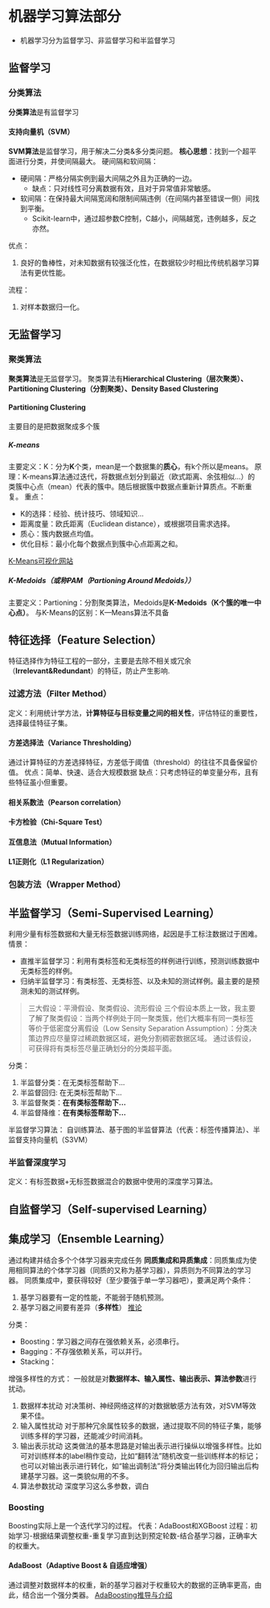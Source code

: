 # 机器学习算法部分

- 机器学习分为监督学习、非监督学习和半监督学习

## 监督学习


### 分类算法
**分类算法**是有监督学习

#### 支持向量机（SVM）
**SVM算法**是监督学习，用于解决二分类&多分类问题。
**核心思想**：找到一个超平面进行分类，并使间隔最大。
硬间隔和软间隔：
- 硬间隔：严格分隔实例到最大间隔之外且为正确的一边。
  - 缺点：只对线性可分离数据有效，且对于异常值非常敏感。
- 软间隔：在保持最大间隔宽阔和限制间隔违例（在间隔内甚至错误一侧）间找到平衡。
  - Scikit-learn中，通过超参数C控制，C越小，间隔越宽，违例越多，反之亦然。

优点：
1. 良好的鲁棒性，对未知数据有较强泛化性，在数据较少时相比传统机器学习算法有更优性能。

流程：
1. 对样本数据归一化。

## 无监督学习

### 聚类算法
**聚类算法**是无监督学习。
聚类算法有**Hierarchical Clustering（层次聚类）、Partitioning Clustering（分割聚类）、Density Based Clustering**

#### Partitioning Clustering
主要目的是把数据聚成多个簇


##### K-means
主要定义：K：分为**K**个类，mean是一个数据集的**质心**，有k个所以是means。
原理：K-means算法通过迭代，将数据点划分到最近（欧式距离、余弦相似...）的类簇中心点（mean）代表的簇中。随后根据簇中数据点重新计算质点。不断重复。
重点：
- K的选择：经验、统计技巧、领域知识...
- 距离度量：欧氏距离（Euclidean distance），或根据项目需求选择。
- 质心：簇内数据点均值。
- 优化目标：最小化每个数据点到簇中心点距离之和。

[K-Means可视化网站](https://www.naftaliharris.com/blog/visualizing-k-means-clustering/)


##### K-Medoids（或称PAM（Partioning Around Medoids））
主要定义：Partioning：分割聚类算法，Medoids是**K-Medoids（K个簇的唯一中心点）**。
与K-Means的区别：K—Means算法不具备

## 特征选择（Feature Selection）
特征选择作为特征工程的一部分，主要是去除不相关或冗余（**Irrelevant&Redundant**）的特征，防止产生影响.

### 过滤方法（Filter Method）
定义：利用统计学方法，**计算特征与目标变量之间的相关性**，评估特征的重要性，选择最佳特征子集。

#### 方差选择法（Variance Thresholding）
通过计算特征的方差选择特征，方差低于阈值（threshold）的往往不具备保留价值。
优点：简单、快速、适合大规模数据
缺点：只考虑特征的单变量分布，且有些特征虽小但重要。

#### 相关系数法（Pearson correlation）


#### 卡方检验（Chi-Square Test）


#### 互信息法（Mutual Information）


#### L1正则化（L1 Regularization）



### 包装方法（Wrapper Method）


## 半监督学习（Semi-Supervised Learning）
利用少量有标签数据和大量无标签数据训练网络，起因是手工标注数据过于困难。
情景：
- 直推半监督学习：利用有类标签和无类标签的样例进行训练，预测训练数据中无类标签的样例。
- 归纳半监督学习：有类标签、无类标签、以及未知的测试样例。最主要的是预测未知的测试样例。

> 三大假设：平滑假设、聚类假设、流形假设
三个假设本质上一致，我主要了解了聚类假设：当两个样例处于同一聚类簇，他们大概率有同一类标签
等价于低密度分离假设（Low Sensity Separation Assumption）：分类决策边界应尽量穿过稀疏数据区域，避免分割稠密数据区域。
通过该假设，可获得将有类标签尽量正确划分的分类超平面。

分类：
1. 半监督分类：在无类标签帮助下...
2. 半监督回归: 在无类标签帮助下...
3. 半监督聚类：**在有类标签帮助下...**
4. 半监督降维：**在有类标签帮助下...**

半监督学习算法：
自训练算法、基于图的半监督算法（代表：标签传播算法）、半监督支持向量机（S3VM）

### 半监督深度学习
定义：有标签数据+无标签数据混合的数据中使用的深度学习算法。

## 自监督学习（Self-supervised Learning）



## 集成学习（Ensemble Learning）
通过构建并结合多个个体学习器来完成任务
**同质集成和异质集成**：同质集成为使用相同算法的个体学习器（同质的又称为基学习器），异质则为不同算法的学习器。
同质集成中，要获得较好（至少要强于单一学习器吧），要满足两个条件：
1. 基学习器要有一定的性能，不能弱于随机预测。
2. 基学习器之间要有差异（**多样性**）
[推论](https://datawhalechina.github.io/pumpkin-book/#/chapter8/chapter8?id=_83)

分类：
- Boosting：学习器之间存在强依赖关系，必须串行。
- Bagging：不存强依赖关系，可以并行。
- Stacking： 

增强多样性的方式：
一般就是对**数据样本、输入属性、输出表示、算法参数**进行扰动。
1. 数据样本扰动
对决策树、神经网络这样的对数据敏感方法有效，对SVM等效果不佳。
2. 输入属性扰动
对于那种冗余属性较多的数据，通过提取不同的特征子集，能够训练多样的学习器，还能减少时间消耗。
3. 输出表示扰动
这类做法的基本思路是对输出表示进行操纵以增强多样性。比如可对训练样本的label稍作变动，比如“翻转法”随机改变一些训练样本的标记；也可以对输出表示进行转化，如“输出调制法”将分类输出转化为回归输出后构建基学习器。这一类貌似用的不多。
4. 算法参数扰动
深度学习这么多参数，调白

### Boosting
Boosting实际上是一个迭代学习的过程。
代表：AdaBoost和XGBoost
过程：初始学习-根据结果调整权重-重复学习直到达到预定轮数-结合基学习器，正确率大的权重大。

#### AdaBoost（Adaptive Boost & 自适应增强）
通过调整对数据样本的权重，新的基学习器对于权重较大的数据的正确率更高，由此，结合出一个强分类器。
[AdaBoosting推导与介绍](https://zhuanlan.zhihu.com/p/41536315)